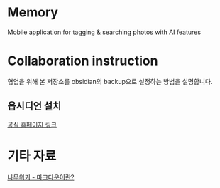 # Memory
Mobile application for tagging & searching photos with AI features
# Collaboration instruction
협업을 위해 본 저장소를 obsidian의 backup으로 설정하는 방법을 설명합니다.
## 
## 옵시디언 설치
[공식 홈페이지 링크](https://obsidian.md/download)

# 기타 자료
[나무위키 - 마크다운이란?](https://namu.wiki/w/%EB%A7%88%ED%81%AC%EB%8B%A4%EC%9A%B4)